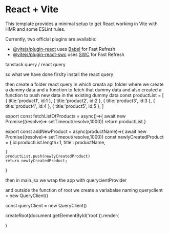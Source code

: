 # React + Vite

This template provides a minimal setup to get React working in Vite with HMR and some ESLint rules.

Currently, two official plugins are available:

- [@vitejs/plugin-react](https://github.com/vitejs/vite-plugin-react/blob/main/packages/plugin-react/README.md) uses [Babel](https://babeljs.io/) for Fast Refresh
- [@vitejs/plugin-react-swc](https://github.com/vitejs/vite-plugin-react-swc) uses [SWC](https://swc.rs/) for Fast Refresh


tanstack query / react query

so what we have done firslty install the react query

then create a folder react query in which creata api folder where we create a dummy data and a function to fetch that dummy data and also created a function to push new data in the existing dummy data
const productList = [
    {
        title:'product1',
        id:1
    },
    {
        title:'product2',
        id:2
    },
    {
        title:'product3',
        id:3
    },
    {
        title:'product4',
        id:4
    },
    {
        title:'product5',
        id:5
    },
]

export const fetchListOfProducts = async()=>{
    await new Promise((resolve)=> setTimeout(resolve,1000))
    return productList
}

export const addNewProduct = async(productName)=>{
    await new Promise((resolve)=> setTimeout(resolve,1000))
    const newlyCreatedProduct = {
        id:productList.length+1,
        title : productName,

    }
    productList.push(newlyCreatedProduct)
    return newlyCreatedProduct;
}





then in main.jsx we wrap the app with querycientProvider 

and outside the function of root we create a variabalse naming queryclient  = new QueryClient()

const queryClient = new QueryClient()

createRoot(document.getElementById('root')).render(
<BrowserRouter>
<QueryClientProvider client={queryClient}>
<App />
</QueryClientProvider>
</BrowserRouter>

)
